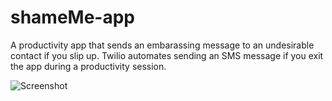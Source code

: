 # shameMe-app

A productivity app that sends an embarassing message to an undesirable contact if you slip up. Twilio automates sending an SMS message if you exit the app during a productivity session.

![Screenshot](docs/img/home)
